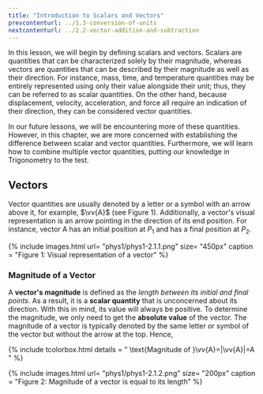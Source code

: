 ```yaml
---
title: "Introduction to Scalars and Vectors"
prevcontenturl: ../1.3-conversion-of-units
nextcontenturl: ../2.2-vector-addition-and-subtraction
---
```




In this lesson, we will begin by defining scalars and vectors. Scalars are quantities that can be characterized solely by their magnitude, whereas vectors are quantities that can be described by their magnitude as well as their direction. For instance, mass, time, and temperature quantities may be entirely represented using only their value alongside their unit; thus, they can be referred to as scalar quantities. On the other hand, because displacement, velocity, acceleration, and force all require an indication of their direction, they can be considered vector quantities.

In our future lessons, we will be encountering more of these quantities. However, in this chapter, we are more concerned with establishing the difference between scalar and vector quantities. Furthermore, we will learn how to combine multiple vector quantities, putting our knowledge in Trigonometry to the test.




## Vectors

Vector quantities are usually denoted by a letter or a symbol with an arrow above it, for example, $\vv{A}$  (see Figure 1). Additionally, a vector's visual representation is an arrow pointing in the direction of its end position. For instance, vector A has an initial position at $P_1$ and has a final position at $P_2$.


{% include images.html 
    url= "phys1/phys1-2.1.1.png" 
    size= "450px"
    caption = "Figure 1: Visual representation of a vector"
%}



### Magnitude of a Vector
A **vector's magnitude** is defined as the *length between its initial and final points*. As a result, it is a **scalar quantity** that is unconcerned about its direction. With this in mind, its value will always be positive. To determine the magnitude, we only need to get the **absolute value** of the vector. The magnitude of a vector is typically denoted by the same letter or symbol of the vector but without the arrow at the top. Hence, 

{% include tcolorbox.html
    details = "
	    \text{Magnitude of }\vv{A}=|\vv{A}|=A
    "
%}




{% include images.html 
    url= "phys1/phys1-2.1.2.png" 
    size= "200px"
    caption = "Figure 2: Magnitude of a vector is equal to its length"
%}



